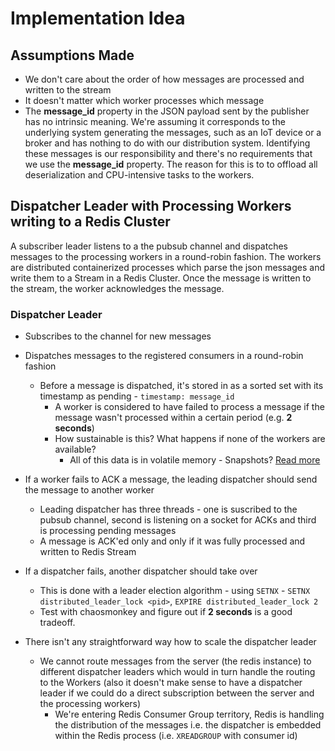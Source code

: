# Implementation Idea

## Assumptions Made
- We don't care about the order of how messages are processed and written to the stream
- It doesn't matter which worker processes which message
- The **message_id** property in the JSON payload sent by the publisher has no intrinsic meaning. We're assuming it corresponds to the underlying system generating the messages, 
    such as an IoT device or a broker and has nothing to do with our distribution system. 
    Identifying these messages is our responsibility and there's no requirements that we use the **message_id** property. 
    The reason for this is to to offload all deserialization and CPU-intensive tasks to the workers.

## Dispatcher Leader with Processing Workers writing to a Redis Cluster

A subscriber leader listens to a the pubsub channel and dispatches messages to the processing workers in a round-robin fashion.
The workers are distributed containerized processes which parse the json messages and write them to a Stream in a Redis Cluster.
Once the message is written to the stream, the worker acknowledges the message.

### Dispatcher Leader
- Subscribes to the channel for new messages

- Dispatches messages to the registered consumers in a round-robin fashion
    - Before a message is dispatched, it's stored in as a sorted set with its timestamp as pending - `timestamp: message_id`
        - A worker is considered to have failed to process a message if the message wasn't processed within a certain period (e.g. **2 seconds**)
        - How sustainable is this? What happens if none of the workers are available?
            - All of this data is in volatile memory - Snapshots? [Read more](https://redis.io/docs/latest/operate/oss_and_stack/management/persistence/)

- If a worker fails to ACK a message, the leading dispatcher should send the message to another worker
    - Leading dispatcher has three threads - one is suscribed to the pubsub channel, second is listening on a socket for ACKs and third is processing pending messages
    - A message is ACK'ed only and only if it was fully processed and written to Redis Stream

- If a dispatcher fails, another dispatcher should take over
    - This is done with a leader election algorithm - using `SETNX` - `SETNX distributed_leader_lock <pid>`, `EXPIRE distributed_leader_lock 2`
    - Test with chaosmonkey and figure out if **2 seconds** is a good tradeoff.

- There isn't any straightforward way how to scale the dispatcher leader
    - We cannot route messages from the server (the redis instance) to different dispatcher leaders which would in turn handle the routing to the Workers
    (also it doesn't make sense to have a dispatcher leader if we could do a direct subscription between the server and the processing workers)
        - We're entering Redis Consumer Group territory, Redis is handling the distribution of the messages i.e. the dispatcher is embedded within the Redis process (i.e. `XREADGROUP` with consumer id)

